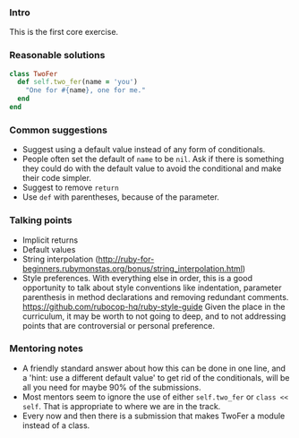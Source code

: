 ### Intro
This is the first core exercise. 

### Reasonable solutions

```ruby
class TwoFer
  def self.two_fer(name = 'you')
    "One for #{name}, one for me."
  end
end
```

### Common suggestions
- Suggest using a default value instead of any form of conditionals. 
- People often set the default of `name` to be `nil`. Ask if there is something they could do with the default value to avoid the conditional and make their code simpler.
- Suggest to remove `return`
- Use `def` with parentheses, because of the parameter.

### Talking points
- Implicit returns
- Default values
- String interpolation (http://ruby-for-beginners.rubymonstas.org/bonus/string_interpolation.html)
- Style preferences. With everything else in order, this is a good opportunity to talk about style conventions like indentation, parameter parenthesis in method declarations and removing redundant comments.
https://github.com/rubocop-hq/ruby-style-guide
Given the place in the curriculum, it may be worth to not going to deep, and to not addressing points that are controversial or personal preference. 

### Mentoring notes
- A friendly standard answer about how this can be done in one line, and a 'hint: use a different default value' to get rid of the conditionals, will be all you need for maybe 90% of the submissions. 
- Most mentors seem to ignore the use of either `self.two_fer` or `class << self`. That is appropriate to where we are in the track. 
- Every now and then there is a submission that makes TwoFer a module instead of a class.

